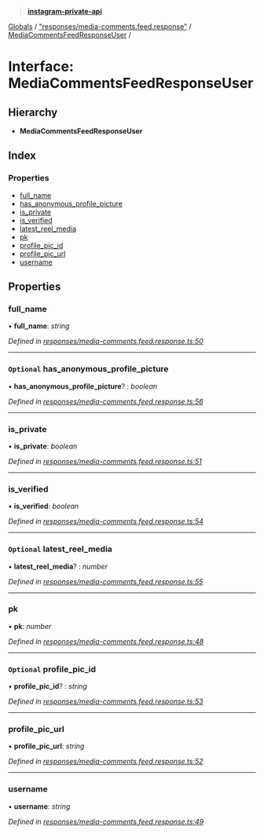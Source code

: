 > **[instagram-private-api](../README.md)**

[Globals](../README.md) / ["responses/media-comments.feed.response"](../modules/_responses_media_comments_feed_response_.md) / [MediaCommentsFeedResponseUser](_responses_media_comments_feed_response_.mediacommentsfeedresponseuser.md) /

# Interface: MediaCommentsFeedResponseUser

## Hierarchy

* **MediaCommentsFeedResponseUser**

## Index

### Properties

* [full_name](_responses_media_comments_feed_response_.mediacommentsfeedresponseuser.md#full_name)
* [has_anonymous_profile_picture](_responses_media_comments_feed_response_.mediacommentsfeedresponseuser.md#optional-has_anonymous_profile_picture)
* [is_private](_responses_media_comments_feed_response_.mediacommentsfeedresponseuser.md#is_private)
* [is_verified](_responses_media_comments_feed_response_.mediacommentsfeedresponseuser.md#is_verified)
* [latest_reel_media](_responses_media_comments_feed_response_.mediacommentsfeedresponseuser.md#optional-latest_reel_media)
* [pk](_responses_media_comments_feed_response_.mediacommentsfeedresponseuser.md#pk)
* [profile_pic_id](_responses_media_comments_feed_response_.mediacommentsfeedresponseuser.md#optional-profile_pic_id)
* [profile_pic_url](_responses_media_comments_feed_response_.mediacommentsfeedresponseuser.md#profile_pic_url)
* [username](_responses_media_comments_feed_response_.mediacommentsfeedresponseuser.md#username)

## Properties

###  full_name

• **full_name**: *string*

*Defined in [responses/media-comments.feed.response.ts:50](https://github.com/dilame/instagram-private-api/blob/3e16058/src/responses/media-comments.feed.response.ts#L50)*

___

### `Optional` has_anonymous_profile_picture

• **has_anonymous_profile_picture**? : *boolean*

*Defined in [responses/media-comments.feed.response.ts:56](https://github.com/dilame/instagram-private-api/blob/3e16058/src/responses/media-comments.feed.response.ts#L56)*

___

###  is_private

• **is_private**: *boolean*

*Defined in [responses/media-comments.feed.response.ts:51](https://github.com/dilame/instagram-private-api/blob/3e16058/src/responses/media-comments.feed.response.ts#L51)*

___

###  is_verified

• **is_verified**: *boolean*

*Defined in [responses/media-comments.feed.response.ts:54](https://github.com/dilame/instagram-private-api/blob/3e16058/src/responses/media-comments.feed.response.ts#L54)*

___

### `Optional` latest_reel_media

• **latest_reel_media**? : *number*

*Defined in [responses/media-comments.feed.response.ts:55](https://github.com/dilame/instagram-private-api/blob/3e16058/src/responses/media-comments.feed.response.ts#L55)*

___

###  pk

• **pk**: *number*

*Defined in [responses/media-comments.feed.response.ts:48](https://github.com/dilame/instagram-private-api/blob/3e16058/src/responses/media-comments.feed.response.ts#L48)*

___

### `Optional` profile_pic_id

• **profile_pic_id**? : *string*

*Defined in [responses/media-comments.feed.response.ts:53](https://github.com/dilame/instagram-private-api/blob/3e16058/src/responses/media-comments.feed.response.ts#L53)*

___

###  profile_pic_url

• **profile_pic_url**: *string*

*Defined in [responses/media-comments.feed.response.ts:52](https://github.com/dilame/instagram-private-api/blob/3e16058/src/responses/media-comments.feed.response.ts#L52)*

___

###  username

• **username**: *string*

*Defined in [responses/media-comments.feed.response.ts:49](https://github.com/dilame/instagram-private-api/blob/3e16058/src/responses/media-comments.feed.response.ts#L49)*